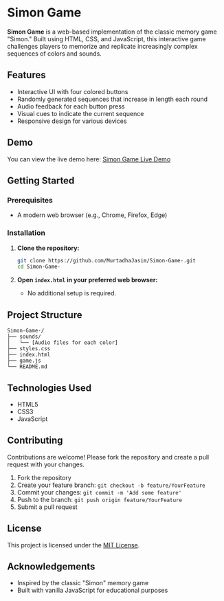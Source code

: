 
# Simon Game

**Simon Game** is a web-based implementation of the classic memory game "Simon." Built using HTML, CSS, and JavaScript, this interactive game challenges players to memorize and replicate increasingly complex sequences of colors and sounds.

## Features

* Interactive UI with four colored buttons
* Randomly generated sequences that increase in length each round
* Audio feedback for each button press
* Visual cues to indicate the current sequence
* Responsive design for various devices

## Demo

You can view the live demo here: [Simon Game Live Demo](https://murtadhajasim.github.io/Simon-Game-/)

## Getting Started

### Prerequisites

* A modern web browser (e.g., Chrome, Firefox, Edge)

### Installation

1. **Clone the repository:**

   ```bash
   git clone https://github.com/MurtadhaJasim/Simon-Game-.git
   cd Simon-Game-
   ```

2. **Open `index.html` in your preferred web browser:**

   * No additional setup is required.

## Project Structure

```
Simon-Game-/
├── sounds/
│   └── [Audio files for each color]
├── styles.css
├── index.html
├── game.js
└── README.md
```



## Technologies Used

* HTML5
* CSS3
* JavaScript

## Contributing

Contributions are welcome! Please fork the repository and create a pull request with your changes.

1. Fork the repository
2. Create your feature branch: `git checkout -b feature/YourFeature`
3. Commit your changes: `git commit -m 'Add some feature'`
4. Push to the branch: `git push origin feature/YourFeature`
5. Submit a pull request

## License

This project is licensed under the [MIT License](LICENSE).

## Acknowledgements

* Inspired by the classic "Simon" memory game
* Built with vanilla JavaScript for educational purposes

